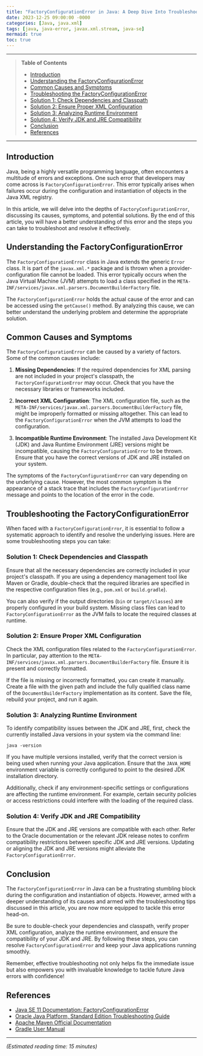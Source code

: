 ```yaml
---
title: "FactoryConfigurationError in Java: A Deep Dive Into Troubleshooting and Solutions"
date: 2023-12-25 09:00:00 -0000
categories: [Java, java.xml]
tags: [java, java-error, javax.xml.stream, java-se]
mermaid: true
toc: true
---
```



---

> **Table of Contents**
>
> - [Introduction](#introduction)
> - [Understanding the FactoryConfigurationError](#understanding-the-factoryconfigurationerror)
> - [Common Causes and Symptoms](#common-causes-and-symptoms)
> - [Troubleshooting the FactoryConfigurationError](#troubleshooting-the-factoryconfigurationerror)
> - [Solution 1: Check Dependencies and Classpath](#solution-1-check-dependencies-and-classpath)
> - [Solution 2: Ensure Proper XML Configuration](#solution-2-ensure-proper-xml-configuration)
> - [Solution 3: Analyzing Runtime Environment](#solution-3-analyzing-runtime-environment)
> - [Solution 4: Verify JDK and JRE Compatibility](#solution-4-verify-jdk-and-jre-compatibility)
> - [Conclusion](#conclusion)
> - [References](#references)

---

## Introduction

Java, being a highly versatile programming language, often encounters a multitude of errors and exceptions. One such error that developers may come across is `FactoryConfigurationError`. This error typically arises when failures occur during the configuration and instantiation of objects in the Java XML registry.

In this article, we will delve into the depths of `FactoryConfigurationError`, discussing its causes, symptoms, and potential solutions. By the end of this article, you will have a better understanding of this error and the steps you can take to troubleshoot and resolve it effectively.

## Understanding the FactoryConfigurationError

The `FactoryConfigurationError` class in Java extends the generic `Error` class. It is part of the `javax.xml.*` package and is thrown when a provider-configuration file cannot be loaded. This error typically occurs when the Java Virtual Machine (JVM) attempts to load a class specified in the `META-INF/services/javax.xml.parsers.DocumentBuilderFactory` file.

The `FactoryConfigurationError` holds the actual cause of the error and can be accessed using the `getCause()` method. By analyzing this cause, we can better understand the underlying problem and determine the appropriate solution.

## Common Causes and Symptoms

The `FactoryConfigurationError` can be caused by a variety of factors. Some of the common causes include:

1. **Missing Dependencies**: If the required dependencies for XML parsing are not included in your project's classpath, the `FactoryConfigurationError` may occur. Check that you have the necessary libraries or frameworks included.

2. **Incorrect XML Configuration**: The XML configuration file, such as the `META-INF/services/javax.xml.parsers.DocumentBuilderFactory` file, might be improperly formatted or missing altogether. This can lead to the `FactoryConfigurationError` when the JVM attempts to load the configuration.

3. **Incompatible Runtime Environment**: The installed Java Development Kit (JDK) and Java Runtime Environment (JRE) versions might be incompatible, causing the `FactoryConfigurationError` to be thrown. Ensure that you have the correct versions of JDK and JRE installed on your system.

The symptoms of the `FactoryConfigurationError` can vary depending on the underlying cause. However, the most common symptom is the appearance of a stack trace that includes the `FactoryConfigurationError` message and points to the location of the error in the code.

## Troubleshooting the FactoryConfigurationError

When faced with a `FactoryConfigurationError`, it is essential to follow a systematic approach to identify and resolve the underlying issues. Here are some troubleshooting steps you can take:

### Solution 1: Check Dependencies and Classpath

Ensure that all the necessary dependencies are correctly included in your project's classpath. If you are using a dependency management tool like Maven or Gradle, double-check that the required libraries are specified in the respective configuration files (e.g., `pom.xml` or `build.gradle`).

You can also verify if the output directories (`bin` or `target/classes`) are properly configured in your build system. Missing class files can lead to `FactoryConfigurationError` as the JVM fails to locate the required classes at runtime.

### Solution 2: Ensure Proper XML Configuration

Check the XML configuration files related to the `FactoryConfigurationError`. In particular, pay attention to the `META-INF/services/javax.xml.parsers.DocumentBuilderFactory` file. Ensure it is present and correctly formatted.

If the file is missing or incorrectly formatted, you can create it manually. Create a file with the given path and include the fully qualified class name of the `DocumentBuilderFactory` implementation as its content. Save the file, rebuild your project, and run it again.

### Solution 3: Analyzing Runtime Environment

To identify compatibility issues between the JDK and JRE, first, check the currently installed Java versions in your system via the command line:

```shell
java -version
```

If you have multiple versions installed, verify that the correct version is being used when running your Java application. Ensure that the `JAVA_HOME` environment variable is correctly configured to point to the desired JDK installation directory.

Additionally, check if any environment-specific settings or configurations are affecting the runtime environment. For example, certain security policies or access restrictions could interfere with the loading of the required class.

### Solution 4: Verify JDK and JRE Compatibility

Ensure that the JDK and JRE versions are compatible with each other. Refer to the Oracle documentation or the relevant JDK release notes to confirm compatibility restrictions between specific JDK and JRE versions. Updating or aligning the JDK and JRE versions might alleviate the `FactoryConfigurationError`.

## Conclusion

The `FactoryConfigurationError` in Java can be a frustrating stumbling block during the configuration and instantiation of objects. However, armed with a deeper understanding of its causes and armed with the troubleshooting tips discussed in this article, you are now more equipped to tackle this error head-on.

Be sure to double-check your dependencies and classpath, verify proper XML configuration, analyze the runtime environment, and ensure the compatibility of your JDK and JRE. By following these steps, you can resolve `FactoryConfigurationError` and keep your Java applications running smoothly.

Remember, effective troubleshooting not only helps fix the immediate issue but also empowers you with invaluable knowledge to tackle future Java errors with confidence!

## References

- [Java SE 11 Documentation: FactoryConfigurationError](https://docs.oracle.com/en/java/javase/11/docs/api/java.xml/javax/xml/parsers/FactoryConfigurationError.html)
- [Oracle Java Platform, Standard Edition Troubleshooting Guide](https://docs.oracle.com/javase/8/docs/technotes/guides/troubleshoot/index.html)
- [Apache Maven Official Documentation](https://maven.apache.org/guides/index.html)
- [Gradle User Manual](https://docs.gradle.org/current/userguide/userguide.html)

---
*(Estimated reading time: 15 minutes)*